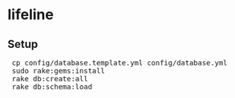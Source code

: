 # lifeline #

## Setup ##

<pre>
 cp config/database.template.yml config/database.yml
 sudo rake:gems:install
 rake db:create:all
 rake db:schema:load
</pre>
